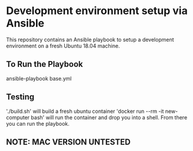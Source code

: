 # Development environment setup via Ansible

This repository contains an Ansible playbook to setup a development environment on a fresh Ubuntu 18.04 machine.

## To Run the Playbook

ansible-playbook base.yml

## Testing

'./build.sh' will build a fresh ubuntu container
'docker run --rm -it new-computer bash' will run the container and drop you into a shell. From there you can run the playbook.

## NOTE: MAC VERSION UNTESTED
